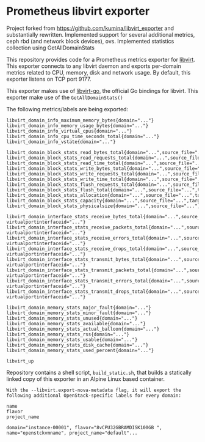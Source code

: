 # Prometheus libvirt exporter
Project forked from https://github.com/kumina/libvirt_exporter and substantially rewritten.
Implemented support for several additional metrics, ceph rbd (and network block devices), ovs.
Implemented statistics collection using GetAllDomainStats

This repository provides code for a Prometheus metrics exporter
for [libvirt](https://libvirt.org/). This exporter connects to any
libvirt daemon and exports per-domain metrics related to CPU, memory,
disk and network usage. By default, this exporter listens on TCP port
9177.

This exporter makes use of
[libvirt-go](https://github.com/libvirt/libvirt-go), the official Go
bindings for libvirt. This exporter make use of the
`GetAllDomainStats()`

The following metrics/labels are being exported:

```
libvirt_domain_info_maximum_memory_bytes{domain="..."}
libvirt_domain_info_memory_usage_bytes{domain="..."}
libvirt_domain_info_virtual_cpus{domain="..."}
libvirt_domain_info_cpu_time_seconds_total{domain="..."}
libvirt_domain_info_vstate{domain="..."}

libvirt_domain_block_stats_read_bytes_total{domain="...",source_file="...",target_device="..."}
libvirt_domain_block_stats_read_requests_total{domain="...",source_file="...",target_device="..."}
libvirt_domain_block_stats_read_time_total{domain="...",source_file="...",target_device="..."}
libvirt_domain_block_stats_write_bytes_total{domain="...",source_file="...",target_device="..."}
libvirt_domain_block_stats_write_requests_total{domain="...",source_file="...",target_device="..."}
libvirt_domain_block_stats_write_time_total{domain="...",source_file="...",target_device="..."}
libvirt_domain_block_stats_flush_requests_total{domain="...",source_file="...",target_device="..."}
libvirt_domain_block_stats_flush_total{domain="...",source_file="...",target_device="..."}
libvirt_domain_block_stats_allocation{domain="...",source_file="...",target_device="..."}
libvirt_domain_block_stats_capacity{domain="...",source_file="...",target_device="..."}
libvirt_domain_block_stats_physicalsize{domain="...",source_file="...",target_device="..."}

libvirt_domain_interface_stats_receive_bytes_total{domain="...",source_bridge="...",target_device="...", virtualportinterfaceid="..."}
libvirt_domain_interface_stats_receive_packets_total{domain="...",source_bridge="...",target_device="...", virtualportinterfaceid="..."}
libvirt_domain_interface_stats_receive_errors_total{domain="...",source_bridge="...",target_device="...", virtualportinterfaceid="..."}
libvirt_domain_interface_stats_receive_drops_total{domain="...",source_bridge="...",target_device="...", virtualportinterfaceid="..."}
libvirt_domain_interface_stats_transmit_bytes_total{domain="...",source_bridge="...",target_device="...", virtualportinterfaceid="..."}
libvirt_domain_interface_stats_transmit_packets_total{domain="...",source_bridge="...",target_device="...", virtualportinterfaceid="..."}
libvirt_domain_interface_stats_transmit_errors_total{domain="...",source_bridge="...",target_device="...", virtualportinterfaceid="..."}
libvirt_domain_interface_stats_transmit_drops_total{domain="...",source_bridge="...",target_device="...", virtualportinterfaceid="..."}

libvirt_domain_memory_stats_major_fault{domain="..."}
libvirt_domain_memory_stats_minor_fault{domain="..."}
libvirt_domain_memory_stats_unused{domain="..."}
libvirt_domain_memory_stats_available{domain="..."}
libvirt_domain_memory_stats_actual_balloon{domain="..."}
libvirt_domain_memory_stats_rss{domain="..."}
libvirt_domain_memory_stats_usable{domain="..."}
libvirt_domain_memory_stats_disk_cache{domain="..."}
libvirt_domain_memory_stats_used_percent{domain="..."}

libvirt_up
```

Repository contains a shell script, `build_static.sh`, that builds a
statically linked copy of this exporter in an Alpine Linux based
container.

```
With the --libvirt.export-nova-metadata flag, it will export the following additional OpenStack-specific labels for every domain:

name
flavor
project_name

domain="instance-00001", flavor="8vCPU32GBRAMDISK100GB ", name="openstckvmname", project_name="default"...

```
